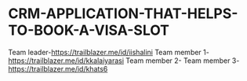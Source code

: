 # CRM-APPLICATION-THAT-HELPS-TO-BOOK-A-VISA-SLOT
Team leader-https://trailblazer.me/id/iishalini
Team member 1-https://trailblazer.me/id/kkalaiyarasi
Team member 2-
Team member 3-https://trailblazer.me/id/khats6
